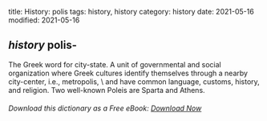 title: History: polis
tags: history, history
category: history
date: 2021-05-16
modified: 2021-05-16

## _history_  polis-
The Greek word for city-state.  A unit of governmental
and social organization where Greek cultures identify themselves
through a nearby city-center, i.e.,   metropolis, \ and have common
language, customs, history, and religion.  Two well-known Poleis are
Sparta and Athens.


###### Download *this* dictionary as a Free eBook: [Download Now]({static}static/SerfHistoryDictionary.pdf)

